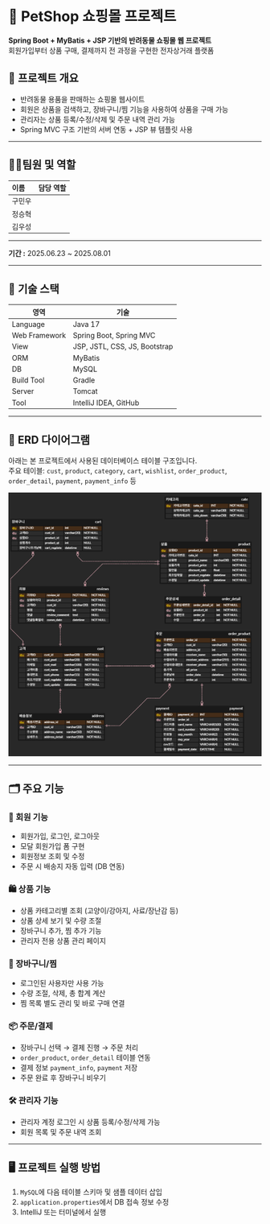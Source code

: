# 🐾 PetShop 쇼핑몰 프로젝트

**Spring Boot + MyBatis + JSP 기반의 반려동물 쇼핑몰 웹 프로젝트**  
회원가입부터 상품 구매, 결제까지 전 과정을 구현한 전자상거래 플랫폼

## 📌 프로젝트 개요

- 반려동물 용품을 판매하는 쇼핑몰 웹사이트
- 회원은 상품을 검색하고, 장바구니/찜 기능을 사용하여 상품을 구매 가능
- 관리자는 상품 등록/수정/삭제 및 주문 내역 관리 가능
- Spring MVC 구조 기반의 서버 연동 + JSP 뷰 템플릿 사용


***
## 🧑‍💻팀원 및 역할
|이름| 담당 역할              |
|:----|:-------------------|
|구민우||
|정승혁||
|김우성||
***
**기간 :**  2025.06.23 ~ 2025.08.01
***


## 🧱 기술 스택

| 영역 | 기술 |
|------|------|
| Language | Java 17 |
| Web Framework | Spring Boot, Spring MVC |
| View | JSP, JSTL, CSS, JS, Bootstrap |
| ORM | MyBatis |
| DB | MySQL |
| Build Tool | Gradle |
| Server | Tomcat |
| Tool | IntelliJ IDEA, GitHub |

---

## 🧾 ERD 다이어그램

아래는 본 프로젝트에서 사용된 데이터베이스 테이블 구조입니다.  
주요 테이블: `cust`, `product`, `category`, `cart`, `wishlist`, `order_product`, `order_detail`, `payment`, `payment_info` 등

![ERD](imgs/readme/erd.png)

---




## 🗂 주요 기능

### 👤 회원 기능
- 회원가입, 로그인, 로그아웃
- 모달 회원가입 폼 구현
- 회원정보 조회 및 수정
- 주문 시 배송지 자동 입력 (DB 연동)

### 🛍 상품 기능
- 상품 카테고리별 조회 (고양이/강아지, 사료/장난감 등)
- 상품 상세 보기 및 수량 조절
- 장바구니 추가, 찜 추가 기능
- 관리자 전용 상품 관리 페이지

### 🛒 장바구니/찜
- 로그인된 사용자만 사용 가능
- 수량 조절, 삭제, 총 합계 계산
- 찜 목록 별도 관리 및 바로 구매 연결

### 📦 주문/결제
- 장바구니 선택 → 결제 진행 → 주문 처리
- `order_product`, `order_detail` 테이블 연동
- 결제 정보 `payment_info`, `payment` 저장
- 주문 완료 후 장바구니 비우기

### 🛠 관리자 기능
- 관리자 계정 로그인 시 상품 등록/수정/삭제 가능
- 회원 목록 및 주문 내역 조회

---

## 🖥 프로젝트 실행 방법

1. `MySQL`에 다음 테이블 스키마 및 샘플 데이터 삽입
2. `application.properties`에서 DB 접속 정보 수정
3. IntelliJ 또는 터미널에서 실행  
